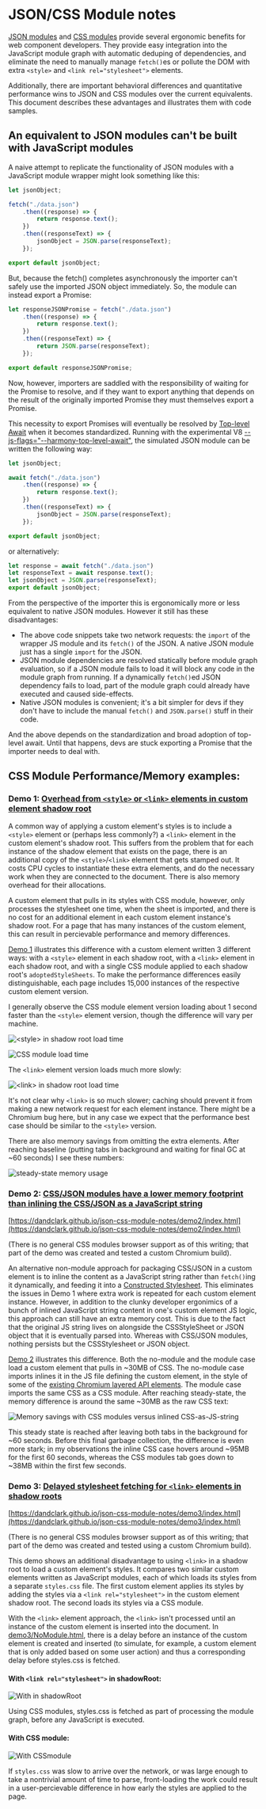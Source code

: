 # JSON/CSS Module notes
[JSON modules](https://github.com/whatwg/html/pull/4407) and [CSS modules](https://github.com/w3c/webcomponents/blob/gh-pages/proposals/css-modules-v1-explainer.md) provide several ergonomic benefits for web component developers.  They provide easy integration into the JavaScript module graph with automatic deduping of dependencies, and eliminate the need to manually manage `fetch()`es or pollute the DOM with extra `<style>` and `<link rel="stylesheet">` elements.

Additionally, there are important behavioral differences and quantitative performance wins to JSON and CSS modules over the current equivalents.  This document describes these advantages and illustrates them with code samples.

## An equivalent to JSON modules can't be built with JavaScript modules

A naive attempt to replicate the functionality of JSON modules with a JavaScript module wrapper might look something like this:

```JavaScript
let jsonObject;

fetch("./data.json")
    .then((response) => {
        return response.text();
    })
    .then((responseText) => {
        jsonObject = JSON.parse(responseText);
    });

export default jsonObject;
```

But, because the fetch() completes asynchronously the importer can't safely use the imported JSON object immediately.  So, the module can instead export a Promise:

```JavaScript
let responseJSONPromise = fetch("./data.json")
    .then((response) => {
        return response.text();
    })
    .then((responseText) => {
        return JSON.parse(responseText);
    });

export default responseJSONPromise;
```

Now, however, importers are saddled with the responsibility of waiting for the Promise to resolve, and if they want to export anything that depends on the result of the originally imported Promise they must themselves export a Promise.

This necessity to export Promises will eventually be resolved by [Top-level Await](https://github.com/tc39/proposal-top-level-await) when it becomes standardized.
Running with the experimental V8 [--js-flags="--harmony-top-level-await"](https://bugs.chromium.org/p/v8/issues/detail?id=9344),
the simulated JSON module can be written the following way:

```JavaScript
let jsonObject;

await fetch("./data.json")
    .then((response) => {
        return response.text();
    })
    .then((responseText) => {
        jsonObject = JSON.parse(responseText);
    });

export default jsonObject;
```

or alternatively:

```JavaScript
let response = await fetch("./data.json")
let responseText = await response.text();
let jsonObject = JSON.parse(responseText);
export default jsonObject;
```

From the perspective of the importer this is ergonomically more or less equivalent to native JSON modules.  However it still has these disadvantages:
 - The above code snippets take two network requests: the `import` of the wrapper JS module and its `fetch()` of the JSON.  A native JSON module just has a single `import` for the JSON.
 - JSON module dependencies are resolved statically before module graph evaluation, so if a JSON module fails to load it will block any code in the module graph from running.  If a dynamically `fetch()`ed JSON dependency fails to load, part of the module graph could already have executed and caused side-effects.
 - Native JSON modules is convenient; it's a bit simpler for devs if they don't have to include the manual `fetch()` and `JSON.parse()` stuff in their code.

And the above depends on the standardization and broad adoption of top-level await.  Until that happens, devs are stuck exporting a Promise that the importer needs to deal with.

## CSS Module Performance/Memory examples:

### Demo 1: [Overhead from `<style>` or `<link>` elements in custom element shadow root](https://dandclark.github.io/json-css-module-notes/demo1/index.html)

A common way of applying a custom element's styles is to include a `<style>` element or (perhaps less commonly?) a `<link>` element in the custom element's shadow root.  This suffers from the problem that for each instance of the shadow element that exists on the page, there is an additional copy of the `<style>`/`<link>` element that gets stamped out.  It costs CPU cycles to instantiate these extra elements, and do the necessary work when they are connected to the document.  There is also memory overhead for their allocations.

A custom element that pulls in its styles with CSS module, however, only processes the stylesheet one time, when the sheet is imported, and there is no cost for an additional element in each custom element instance's shadow root.  For a page that has many instances of the custom element, this can result in percievable performance and memory differences.

[Demo 1](https://dandclark.github.io/json-css-module-notes/demo1/index.html) illustrates this difference with a custom element written 3 different ways: with a `<style>` element in each shadow root, with a `<link>` element in each shadow root, and with a single CSS module applied to each shadow root's `adoptedStyleSheets`.  To make the performance differences easily distinguishable, each page includes 15,000 instances of the respective custom element version.

I generally observe the CSS module element version loading about 1 second faster than the `<style>` element version, though the difference will vary per machine.

![`<style>` in shadow root load time](demo1/styleInShadowRootHighlight.PNG)

![CSS module load time](demo1/cssModuleHighlight.PNG)

The `<link>` element version loads much more slowly:

![`<link>` in shadow root load time](demo1/linkInShadowRootHighlight.PNG)

It's not clear why `<link>` is so much slower; caching should prevent it from making a new network request for each element instance.  There might be a Chromium bug here, but in any case we expect that the performance best case should be similar to the `<style>` version.

There are also memory savings from omitting the extra elements.  After reaching baseline (putting tabs in background and waiting for final GC at ~60 seconds) I see these numbers:

![steady-state memory usage](demo1/steadyStateHighlight.PNG)

### Demo 2:  [CSS/JSON modules have a lower memory footprint than inlining the CSS/JSON as a JavaScript string](https://dandclark.github.io/json-css-module-notes/demo2/index.html)
[https://dandclark.github.io/json-css-module-notes/demo2/index.html](https://dandclark.github.io/json-css-module-notes/demo2/index.html)

(There is no general CSS modules browser support as of this writing; that part of the demo was created and tested a custom Chromium build).

An alternative non-module approach for packaging CSS/JSON in a custom element is to inline the content as a JavaScript string rather than `fetch()`ing it dynamically, and feeding it into a [Constructed Stylesheet](https://developers.google.com/web/updates/2019/02/constructable-stylesheets).
This eliminates the issues in Demo 1 where extra work is repeated for each custom element instance.  However, in addition to the clunky developer ergonimics
of a bunch of inlined JavaScript string content in one's custom element JS logic, this approach can still have an extra memory cost.  This is due to the fact that the original JS string lives on alongside the CSSStyleSheet or JSON object that it is eventually parsed into.  Whereas with CSS/JSON modules, nothing persists but the CSSStylesheet or JSON object.

[Demo 2](https://dandclark.github.io/json-css-module-notes/demo2/index.html) illustrates this difference.  Both the no-module and the module case load a custom element that pulls in ~30MB of CSS.  The no-module case imports inlines it in the JS file defining the custom element, in the style of some of the [existing Chromium layered API elements](https://cs.chromium.org/chromium/src/third_party/blink/renderer/core/script/resources/layered_api/elements/).  The module case imports the same CSS as a CSS module.  After reaching steady-state, the memory difference is around the same ~30MB as the raw CSS text:

![Memory savings with CSS modules versus inlined CSS-as-JS-string](demo2/steadyState.PNG)

This steady state is reached after leaving both tabs in the background for ~60 seconds.  Before this final garbage collection, the difference is even more stark; in my observations the inline CSS case hovers around ~95MB for the first 60 seconds, whereas the CSS modules tab goes down to ~38MB within the first few seconds.

### Demo 3: [Delayed stylesheet fetching for `<link>` elements in shadow roots](https://dandclark.github.io/json-css-module-notes/demo3/index.html)
[https://dandclark.github.io/json-css-module-notes/demo3/index.html](https://dandclark.github.io/json-css-module-notes/demo3/index.html)

(There is no general CSS modules browser support as of this writing; that part of the demo was created and tested using a custom Chromium build).

This demo shows an additional disadvantage to using `<link>` in a shadow root to load a custom element's styles.  It compares two similar custom elements written as  JavaScript modules, each of which loads its styles from a separate `styles.css` file.  The first custom element applies its styles by adding the styles via a `<link rel="stylesheet">` in the custom element shadow root.  The second loads its styles via a CSS module.

With the `<link>` element approach, the `<link>` isn't processed until an instance of the custom element is inserted into the document.  In [demo3/NoModule.html](demo3/noModule.html), there is a delay before an instance of the custom element is created and inserted (to simulate, for example, a custom element that is only added based on some user action) and thus a corresponding delay before styles.css is fetched.

#### With `<link rel="stylesheet">` in shadowRoot:
![With <link rel="stylesheet"> in shadowRoot](demo3/noModule.PNG)

Using CSS modules, styles.css is fetched as part of processing the module graph, before any JavaScript is executed.

#### With CSS module:
![With CSSmodule](demo3/module.PNG)

If `styles.css` was slow to arrive over the network, or was large enough to take a nontrivial amount of time to parse, front-loading the work could result in a user-percievable difference in how early the styles are applied to the page.